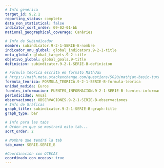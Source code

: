 ```yaml
---
# Info genérica
target_id: 9.2.1
reporting_status: complete
data_non_statistical: false
indicator_sort_order: 09-02-01-bb
national_geographical_coverage: Canàries

# Info de Subindicador
nombre: subindicator.9-2-1-SERIE-B-nombre
indicador_onu_global: global_indicators.9-2-1-title
meta_global: global_targets.9-2-title
objetivo_global: global_goals.9-title
definicion: subindicator.9-2-1-SERIE-B-definicion

# Fórmula teórica escrita en formato MathJax
# https://math.meta.stackexchange.com/questions/5020/mathjax-basic-tutorial-and-quick-reference
formula_teorica: FORMULA_TEORICA.9-2-1-SERIE-B-formula-teorica
unidad_medida: Euros
fuentes_informacion: FUENTES_INFORMACION.9-2-1-SERIE-B-fuentes-informacion
periodicidad: Anual
observaciones: OBSERVACIONES.9-2-1-SERIE-B-observaciones
# Info de Gráficas
graph_title: subindicator.9-2-1-SERIE-B-graph-title
graph_type: bar

# Info para las tabs
# Orden en que se mostrará esta tab...
sort_order: 2

# Nombre que tendrá la tab
tab_name: SERIE.SERIE_B

#Coordinación con OCECAS
coordinado_con_ocecas: true
---
```


